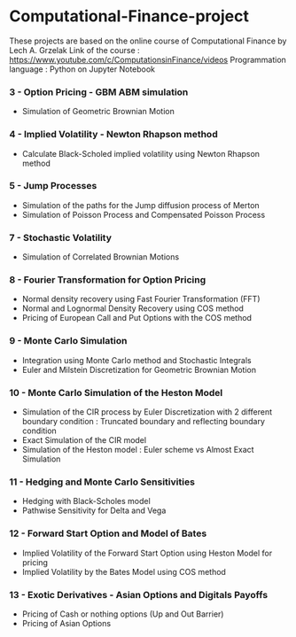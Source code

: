 # Computational-Finance-project

These projects are based on the online course of Computational Finance by Lech A. Grzelak
Link of the course : https://www.youtube.com/c/ComputationsinFinance/videos
Programmation language : Python on Jupyter Notebook

### 3 - Option Pricing - GBM ABM simulation
- Simulation of Geometric Brownian Motion

### 4 - Implied Volatility - Newton Rhapson method
- Calculate Black-Scholed implied volatility using Newton Rhapson method

### 5 - Jump Processes
- Simulation of the paths for the Jump diffusion process of Merton
- Simulation of Poisson Process and Compensated Poisson Process

### 7 - Stochastic Volatility
-  Simulation of Correlated Brownian Motions

### 8 - Fourier Transformation for Option Pricing
- Normal density recovery using Fast Fourier Transformation (FFT)
- Normal and Lognormal Density Recovery using COS method
- Pricing of European Call and Put Options with the COS method

### 9 - Monte Carlo Simulation
- Integration using Monte Carlo method and Stochastic Integrals
- Euler and Milstein Discretization for Geometric Brownian Motion

### 10 - Monte Carlo Simulation of the Heston Model
- Simulation of the CIR process by Euler Discretization with 2 different boundary condition : Truncated boundary and reflecting boundary condition
- Exact Simulation of the CIR model
- Simulation of the Heston model : Euler scheme vs Almost Exact Simulation

### 11 - Hedging and Monte Carlo Sensitivities
- Hedging with Black-Scholes model
- Pathwise Sensitivity for Delta and Vega

### 12 - Forward Start Option and Model of Bates
- Implied Volatility of the Forward Start Option using Heston Model for pricing
- Implied Volatility by the Bates Model using COS method

### 13 - Exotic Derivatives - Asian Options and Digitals Payoffs
- Pricing of Cash or nothing options (Up and Out Barrier)
- Pricing of Asian Options
